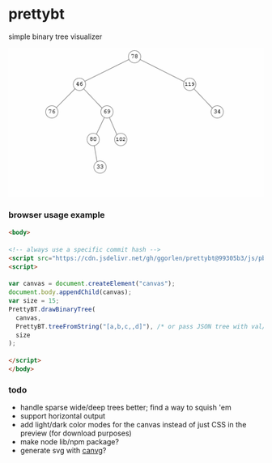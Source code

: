 # prettybt

simple binary tree visualizer

![binary trees](assets/trees.gif)

### browser usage example

```html
<body>

<!-- always use a specific commit hash -->
<script src="https://cdn.jsdelivr.net/gh/ggorlen/prettybt@99305b3/js/pbt.js"></script>
<script>

var canvas = document.createElement("canvas");
document.body.appendChild(canvas);
var size = 15;
PrettyBT.drawBinaryTree(
  canvas,
  PrettyBT.treeFromString("[a,b,c,,d]"), /* or pass JSON tree with val/left/right props */
  size
);

</script>
</body>
```

### todo

- handle sparse wide/deep trees better; find a way to squish 'em
- support horizontal output
- add light/dark color modes for the canvas instead of just CSS in the preview (for download purposes)
- make node lib/npm package?
- generate svg with [canvg](https://github.com/canvg/canvg)?
